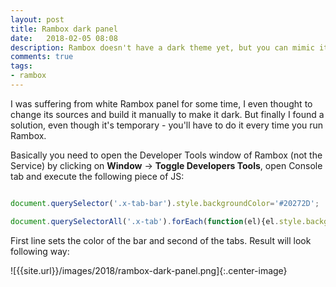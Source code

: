 ```yaml
---
layout: post
title: Rambox dark panel
date:   2018-02-05 08:08
description: Rambox doesn't have a dark theme yet, but you can mimic it easily.
comments: true
tags:
- rambox
---
```


I was suffering from white Rambox panel for some time, I even thought to change its sources and build it manually to make it dark. But finally I found a solution, even though it's temporary - you'll have to do it every time you run Rambox.

Basically you need to open the Developer Tools window of Rambox (not the Service) by clicking on **Window** -> **Toggle Developers Tools**, open Console tab and execute the following piece of JS:


```js

document.querySelector('.x-tab-bar').style.backgroundColor='#20272D';

document.querySelectorAll('.x-tab').forEach(function(el){el.style.backgroundColor='#444';});

```

First line sets the color of the bar and second of the tabs. Result will look following way:

![{{site.url}}/images/2018/rambox-dark-panel.png]{:.center-image}

